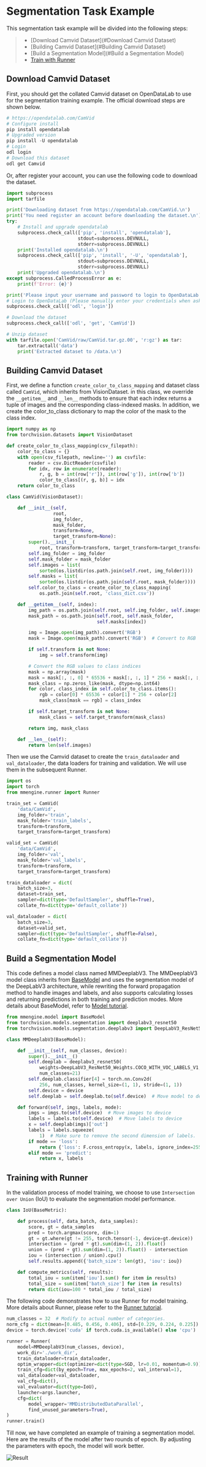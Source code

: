 # Segmentation Task Example

This segmentation task example will be divided into the following steps:

> - \[Download Camvid Dataset\](#Download Camvid Dataset)
> - \[Building Camvid Dataset\](#Building Camvid Dataset)
> - \[Build a Segmentation Model\](#Build a Segmentation Model)
> - [Train with Runner](#training-with-runner)

## Download Camvid Dataset

First, you should get the collated Camvid dataset on OpenDataLab to use for the segmentation training example. The official download steps are shown below.

```python
# https://opendatalab.com/CamVid
# Configure install
pip install opendatalab
# Upgraded version
pip install -U opendatalab
# Login
odl login
# Download this dataset
odl get Camvid
```

Or, after register your account, you can use the following code to download the dataset.

```python
import subprocess
import tarfile

print('Downloading dataset from https://opendatalab.com/CamVid.\n')
print('You need register an account before downloading the dataset.\n')
try:
    # Install and upgrade opendatalab
    subprocess.check_call(['pip', 'install', 'opendatalab'],
                          stdout=subprocess.DEVNULL,
                          stderr=subprocess.DEVNULL)
    print('Installed opendatalab.\n')
    subprocess.check_call(['pip', 'install', '-U', 'opendatalab'],
                          stdout=subprocess.DEVNULL,
                          stderr=subprocess.DEVNULL)
    print('Upgraded opendatalab.\n')
except subprocess.CalledProcessError as e:
    print(f'Error: {e}')

print('Please input your username and password to login to OpenDataLab.')
# Login to OpenDataLab (Please manually enter your credentials when asked)
subprocess.check_call(['odl', 'login'])

# Download the dataset
subprocess.check_call(['odl', 'get', 'CamVid'])

# Unzip dataset
with tarfile.open('CamVid/raw/CamVid.tar.gz.00', 'r:gz') as tar:
    tar.extractall('data')
    print('Extracted dataset to /data.\n')
```

## Building Camvid Dataset

First, we define a function `create_color_to_class_mapping` and dataset class called `CamVid`, which inherits from VisionDataset. in this class, we override the `__getitem__` and `__len__` methods to ensure that each index returns a tuple of images and the corresponding class-indexed masks. In addition, we create the color_to_class dictionary to map the color of the mask to the class index.

```python
import numpy as np
from torchvision.datasets import VisionDataset

def create_color_to_class_mapping(csv_filepath):
    color_to_class = {}
    with open(csv_filepath, newline='') as csvfile:
        reader = csv.DictReader(csvfile)
        for idx, row in enumerate(reader):
            r, g, b = int(row['r']), int(row['g']), int(row['b'])
            color_to_class[(r, g, b)] = idx
    return color_to_class

class CamVid(VisionDataset):

    def __init__(self,
                 root,
                 img_folder,
                 mask_folder,
                 transform=None,
                 target_transform=None):
        super().__init__(
            root, transform=transform, target_transform=target_transform)
        self.img_folder = img_folder
        self.mask_folder = mask_folder
        self.images = list(
            sorted(os.listdir(os.path.join(self.root, img_folder))))
        self.masks = list(
            sorted(os.listdir(os.path.join(self.root, mask_folder))))
        self.color_to_class = create_color_to_class_mapping(
            os.path.join(self.root, 'class_dict.csv'))

    def __getitem__(self, index):
        img_path = os.path.join(self.root, self.img_folder, self.images[index])
        mask_path = os.path.join(self.root, self.mask_folder,
                                 self.masks[index])

        img = Image.open(img_path).convert('RGB')
        mask = Image.open(mask_path).convert('RGB')  # Convert to RGB

        if self.transform is not None:
            img = self.transform(img)

        # Convert the RGB values to class indices
        mask = np.array(mask)
        mask = mask[:, :, 0] * 65536 + mask[:, :, 1] * 256 + mask[:, :, 2]
        mask_class = np.zeros_like(mask, dtype=np.int64)
        for color, class_index in self.color_to_class.items():
            rgb = color[0] * 65536 + color[1] * 256 + color[2]
            mask_class[mask == rgb] = class_index

        if self.target_transform is not None:
            mask_class = self.target_transform(mask_class)

        return img, mask_class

    def __len__(self):
        return len(self.images)
```

Then we use the Camvid dataset to create the `train_dataloader` and `val_dataloader`, the data loaders for training and validation. We will use them in the subsequent Runner.

```python
import os
import torch
from mmengine.runner import Runner

train_set = CamVid(
    'data/CamVid',
    img_folder='train',
    mask_folder='train_labels',
    transform=transform,
    target_transform=target_transform)

valid_set = CamVid(
    'data/CamVid',
    img_folder='val',
    mask_folder='val_labels',
    transform=transform,
    target_transform=target_transform)

train_dataloader = dict(
    batch_size=3,
    dataset=train_set,
    sampler=dict(type='DefaultSampler', shuffle=True),
    collate_fn=dict(type='default_collate'))

val_dataloader = dict(
    batch_size=3,
    dataset=valid_set,
    sampler=dict(type='DefaultSampler', shuffle=False),
    collate_fn=dict(type='default_collate'))
```

## Build a Segmentation Model

This code defines a model class named MMDeeplabV3. The MMDeeplabV3 model class inherits from [BaseModel](mmengine.model.BaseModel) and uses the segmentation model of the DeepLabV3 architecture, while rewriting the forward propagation method to handle images and labels, and also supports calculating losses and returning predictions in both training and prediction modes.
More details about BaseModel, refer to [Model tutorial](../tutorials/model.md).

```python
from mmengine.model import BaseModel
from torchvision.models.segmentation import deeplabv3_resnet50
from torchvision.models.segmentation.deeplabv3 import DeepLabV3_ResNet50_Weights

class MMDeeplabV3(BaseModel):

    def __init__(self, num_classes, device):
        super().__init__()
        self.deeplab = deeplabv3_resnet50(
            weights=DeepLabV3_ResNet50_Weights.COCO_WITH_VOC_LABELS_V1,
            num_classes=21)
        self.deeplab.classifier[4] = torch.nn.Conv2d(
            256, num_classes, kernel_size=(1, 1), stride=(1, 1))
        self.device = device
        self.deeplab = self.deeplab.to(self.device)  # Move model to device

    def forward(self, imgs, labels, mode):
        imgs = imgs.to(self.device)  # Move images to device
        labels = labels.to(self.device)  # Move labels to device
        x = self.deeplab(imgs)['out']
        labels = labels.squeeze(
            1)  # Make sure to remove the second dimension of labels.
        if mode == 'loss':
            return {'loss': F.cross_entropy(x, labels, ignore_index=255)}
        elif mode == 'predict':
            return x, labels
```

## Training with Runner

In the validation process of model training, we choose to use `Intersection over Union` (IoU) to evaluate the segmentation model performance.

```python
class IoU(BaseMetric):

    def process(self, data_batch, data_samples):
        score, gt = data_samples
        pred = torch.argmax(score, dim=1)
        gt = gt.where(gt != 255, torch.tensor(-1, device=gt.device))
        intersection = (pred * gt).sum(dim=(1, 2)).float()
        union = (pred + gt).sum(dim=(1, 2)).float() - intersection
        iou = (intersection / union).cpu()
        self.results.append({'batch_size': len(gt), 'iou': iou})

    def compute_metrics(self, results):
        total_iou = sum(item['iou'].sum() for item in results)
        total_size = sum(item['batch_size'] for item in results)
        return dict(iou=100 * total_iou / total_size)
```

The following code demonstrates how to use Runner for model training.
More details about Runner, please refer to the [Runner tutorial](../tutorials/runner.md).

```python
num_classes = 32  # Modify to actual number of categories.
norm_cfg = dict(mean=[0.485, 0.456, 0.406], std=[0.229, 0.224, 0.225])
device = torch.device('cuda' if torch.cuda.is_available() else 'cpu')

runner = Runner(
    model=MMDeeplabV3(num_classes, device),
    work_dir='./work_dir',
    train_dataloader=train_dataloader,
    optim_wrapper=dict(optimizer=dict(type=SGD, lr=0.01, momentum=0.9)),
    train_cfg=dict(by_epoch=True, max_epochs=2, val_interval=1),
    val_dataloader=val_dataloader,
    val_cfg=dict(),
    val_evaluator=dict(type=IoU),
    launcher=args.launcher,
    cfg=dict(
        model_wrapper='MMDistributedDataParallel',
        find_unused_parameters=True),
)
runner.train()
```

Till now, we have completed an example of training a segmentation model. Here are the results of the model after two rounds of epoch. By adjusting the parameters with epoch, the model will work better.

![Result](https://raw.githubusercontent.com/W-ZN/Images/main/Blog/NLPResult.png)
